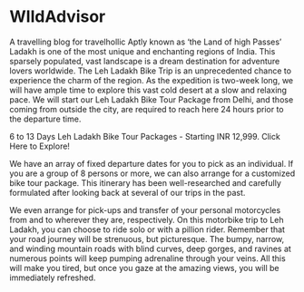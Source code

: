 # WIldAdvisor
A travelling blog for travelhollic
Aptly known as ‘the Land of high Passes’ Ladakh is one of the most unique and enchanting regions of India. This sparsely populated, vast landscape is a dream destination for adventure lovers worldwide. The Leh Ladakh Bike Trip is an unprecedented chance to experience the charm of the region. As the expedition is two-week long, we will have ample time to explore this vast cold desert at a slow and relaxing pace. We will start our Leh Ladakh Bike Tour Package from Delhi, and those coming from outside the city, are required to reach here 24 hours prior to the departure time.

6 to 13 Days Leh Ladakh Bike Tour Packages - Starting INR 12,999.  Click Here to Explore!

We have an array of fixed departure dates for you to pick as an individual. If you are a group of 8 persons or more, we can also arrange for a customized bike tour package. This itinerary has been well-researched and carefully formulated after looking back at several of our trips in the past.

We even arrange for pick-ups and transfer of your personal motorcycles from and to wherever they are, respectively. On this motorbike trip to Leh Ladakh, you can choose to ride solo or with a pillion rider. Remember that your road journey will be strenuous, but picturesque. The bumpy, narrow, and winding mountain roads with blind curves, deep gorges, and ravines at numerous points will keep pumping adrenaline through your veins. All this will make you tired, but once you gaze at the amazing views, you will be immediately refreshed.
